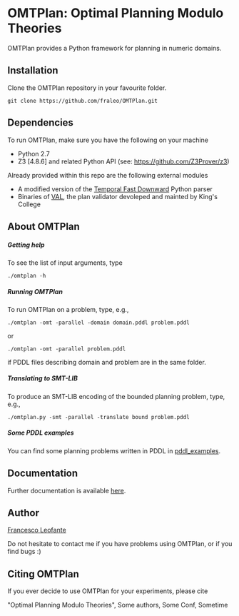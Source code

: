 # OMTPlan: Optimal Planning Modulo Theories

OMTPlan provides a Python framework for planning in numeric domains.


## Installation

Clone the OMTPlan repository in your favourite folder.
	
	git clone https://github.com/fraleo/OMTPlan.git


## Dependencies

To run OMTPlan, make sure you have the following on your machine

* Python 2.7
* Z3 [4.8.6] and related Python API (see: https://github.com/Z3Prover/z3)

Already provided within this repo are the following external modules

* A modified version of the [Temporal Fast Downward](http://gki.informatik.uni-freiburg.de/tools/tfd/) Python parser 
* Binaries of [VAL](https://github.com/KCL-Planning/VAL), the plan validator devoleped and mainted by King's College 


## About OMTPlan


##### Getting help

To see the list of input arguments, type

	./omtplan -h


##### Running OMTPlan

To run OMTPlan on a problem, type, e.g.,

	./omtplan -omt -parallel -domain domain.pddl problem.pddl

or

	./omtplan -omt -parallel problem.pddl

if PDDL files describing domain and problem are in the same folder.


##### Translating to SMT-LIB
 
To produce an SMT-LIB encoding of the bounded planning problem, type, e.g.,

	./omtplan.py -smt -parallel -translate bound problem.pddl 
 

##### Some PDDL examples

You can find some planning problems written in PDDL in [pddl_examples](/pddl_examples).


## Documentation

Further documentation is available [here](https://fraleo.github.io/OMTPlan/).


## Author

[Francesco Leofante](https://fraleo.github.io)

Do not hesitate to contact me if you have problems using OMTPlan, or if you find bugs :)


## Citing OMTPlan

If you ever decide to use OMTPlan for your experiments, please cite

"Optimal Planning Modulo Theories", Some authors, Some Conf, Sometime






